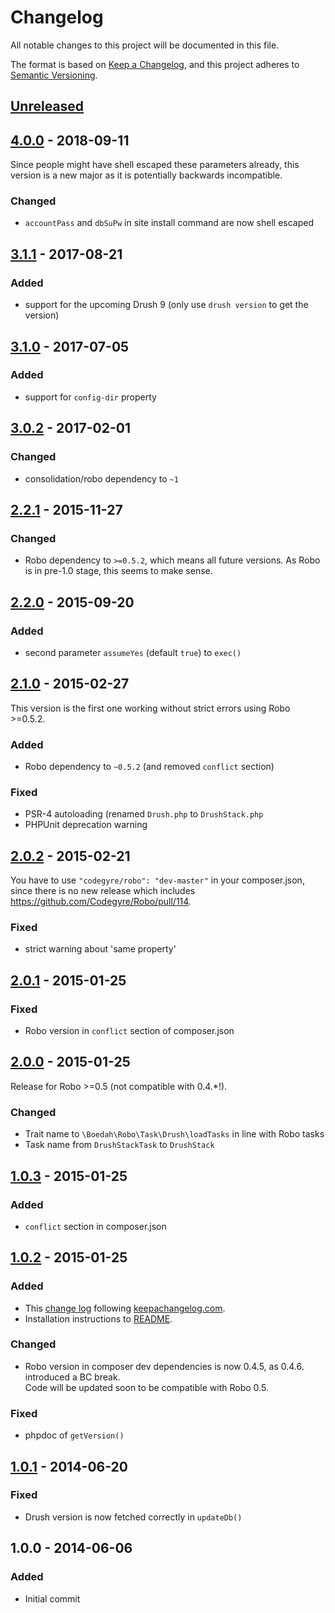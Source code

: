 # Changelog
All notable changes to this project will be documented in this file.

The format is based on [Keep a Changelog](https://keepachangelog.com/en/1.0.0/),
and this project adheres to [Semantic Versioning](https://semver.org/spec/v2.0.0.html).

## [Unreleased][unreleased]

## [4.0.0] - 2018-09-11

Since people might have shell escaped these parameters already,
this version is a new major as it is potentially backwards incompatible. 

### Changed

- `accountPass` and `dbSuPw` in site install command are now shell escaped 

## [3.1.1] - 2017-08-21

### Added

- support for the upcoming Drush 9 (only use `drush version` to get the version)

## [3.1.0] - 2017-07-05

### Added

- support for `config-dir` property

## [3.0.2] - 2017-02-01

### Changed

- consolidation/robo dependency to `~1`

## [2.2.1] - 2015-11-27

### Changed

- Robo dependency to `>=0.5.2`, which means all future versions. As Robo is in pre-1.0 stage, this seems to make sense.

## [2.2.0] - 2015-09-20

### Added

- second parameter `assumeYes` (default `true`) to `exec()`

## [2.1.0] - 2015-02-27

This version is the first one working without strict errors using Robo >=0.5.2.

### Added

- Robo dependency to `~0.5.2` (and removed `conflict` section)

### Fixed

- PSR-4 autoloading (renamed `Drush.php` to `DrushStack.php`
- PHPUnit deprecation warning

## [2.0.2] - 2015-02-21

You have to use `"codegyre/robo": "dev-master"` in your composer.json,
since there is no new release which includes https://github.com/Codegyre/Robo/pull/114.

### Fixed

- strict warning about 'same property'

## [2.0.1] - 2015-01-25

### Fixed

- Robo version in `conflict` section of composer.json

## [2.0.0] - 2015-01-25

Release for Robo >=0.5 (not compatible with 0.4.*!).

### Changed

- Trait name to `\Boedah\Robo\Task\Drush\loadTasks` in line with Robo tasks
- Task name from `DrushStackTask` to `DrushStack`

## [1.0.3] - 2015-01-25

### Added

- `conflict` section in composer.json

## [1.0.2] - 2015-01-25

### Added
- This [change log](CHANGELOG.md) following [keepachangelog.com](http://keepachangelog.com/).
- Installation instructions to [README](README.md).

### Changed
- Robo version in composer dev dependencies is now 0.4.5, as 0.4.6. introduced a BC break.<br>
  Code will be updated soon to be compatible with Robo 0.5.

### Fixed
- phpdoc of `getVersion()`

## [1.0.1] - 2014-06-20

### Fixed
- Drush version is now fetched correctly in `updateDb()`

## 1.0.0 - 2014-06-06

### Added
- Initial commit

[unreleased]: https://github.com/boedah/robo-drush/compare/3.1.1...HEAD
[1.0.1]: https://github.com/boedah/robo-drush/compare/1.0.0...1.0.1
[1.0.2]: https://github.com/boedah/robo-drush/compare/1.0.1...1.0.2
[1.0.3]: https://github.com/boedah/robo-drush/compare/1.0.2...1.0.3
[2.0.0]: https://github.com/boedah/robo-drush/compare/1.0.3...2.0.0
[2.0.1]: https://github.com/boedah/robo-drush/compare/2.0.0...2.0.1
[2.0.2]: https://github.com/boedah/robo-drush/compare/2.0.1...2.0.2
[2.1.0]: https://github.com/boedah/robo-drush/compare/2.0.2...2.1.0
[2.2.0]: https://github.com/boedah/robo-drush/compare/2.1.0...2.2.0
[2.2.1]: https://github.com/boedah/robo-drush/compare/2.2.0...2.2.1
[3.0.2]: https://github.com/boedah/robo-drush/compare/2.2.1...3.0.2
[3.1.0]: https://github.com/boedah/robo-drush/compare/3.0.2...3.1.0
[3.1.1]: https://github.com/boedah/robo-drush/compare/3.1.0...3.1.1
[4.0.0]: https://github.com/boedah/robo-drush/compare/3.1.1...4.0.0
